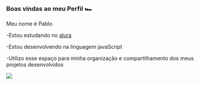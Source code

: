 ### Boas vindas ao meu Perfil 🏎️

Meu nome é Pablo

-Estou estudando no [alura](https://www.alura.com.br)

-Estou desenvolvendo na linguagem javaScript

-Utilizo esse espaço para minha organização e compartilhamento dos meus projetos desenvolvidos

![](https://media.tenor.com/H7sl0IYzmZEAAAAi/dwnrs-gti.gif)
